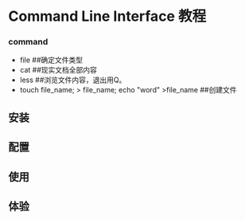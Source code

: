 # Command Line Interface 教程

### command
- file ##确定文件类型
- cat ##现实文档全部内容
- less ##浏览文件内容，退出用Q。
- touch file_name; > file_name; echo "word" >file_name ##创建文件

## 安装

## 配置

## 使用

## 体验
